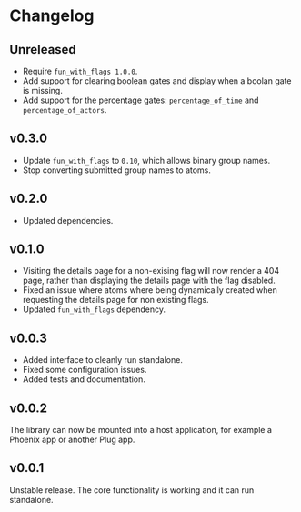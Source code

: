 # Changelog

## Unreleased

* Require `fun_with_flags 1.0.0`.
* Add support for clearing boolean gates and display when a boolan gate is missing.
* Add support for the percentage gates: `percentage_of_time` and `percentage_of_actors`.

## v0.3.0

* Update `fun_with_flags` to `0.10`, which allows binary group names.
* Stop converting submitted group names to atoms.

## v0.2.0

* Updated dependencies.

## v0.1.0

* Visiting the details page for a non-exising flag will now render a 404 page, rather than displaying the details page with the flag disabled.
* Fixed an issue where atoms where being dynamically created when requesting the details page for non existing flags.
* Updated `fun_with_flags` dependency.

## v0.0.3

* Added interface to cleanly run standalone.
* Fixed some configuration issues.
* Added tests and documentation.

## v0.0.2

The library can now be mounted into a host application, for example a Phoenix app or another Plug app.

## v0.0.1

Unstable release.
The core functionality is working and it can run standalone.
